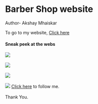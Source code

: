 <h1>Barber Shop website </h1>

<p>Author- Akshay Mhaiskar</p>
 
<p>To go to my website, <a href="https://akshaymhaiskar.github.io/barberweb/">Click here</a></p>

<h4>Sneak peek at the webs</h4>
 <img src="https://i.imgur.com/zFhOzX9.png"/>
 <br><br>
 <img src="https://i.imgur.com/AsFnKoM.png"/>
 <br><br>
 <img src="https://i.imgur.com/xNNuf44.png"/>
 <br><br>
 <img src="https://i.imgur.com/qzG1lfK.png"/>
<a href="https://github.com/akshaymhaiskar/">Click here</a> to follow me. <br><br>Thank You.
